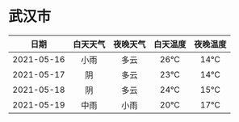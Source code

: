 # 武汉市
|日期|白天天气|夜晚天气|白天温度|夜晚温度|
|:--:|:--:|:--:|:--:|:--:|
|2021-05-16|小雨|多云|26℃|14℃|
|2021-05-17|阴|多云|23℃|14℃|
|2021-05-18|阴|多云|24℃|15℃|
|2021-05-19|中雨|小雨|20℃|17℃|
